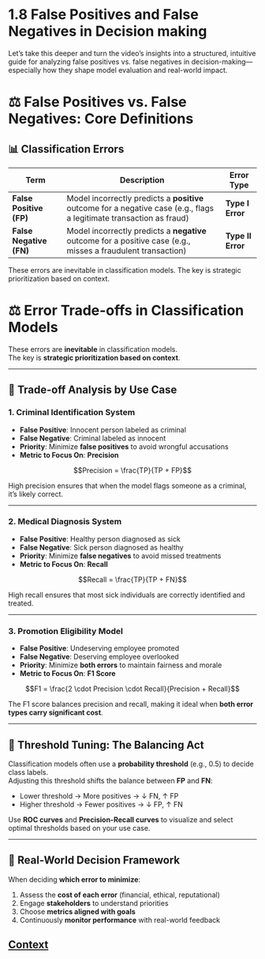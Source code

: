 # 1.8 False Positives and False Negatives in Decision making 

Let’s take this deeper and turn the video’s insights into a structured, intuitive guide for analyzing false positives vs. false negatives in decision-making—especially how they shape model evaluation and real-world impact.
 
 # ⚖️ False Positives vs. False Negatives: Core Definitions

 ## 📊 Classification Errors

| Term                  | Description                                                                                  | Error Type   |
|-----------------------|----------------------------------------------------------------------------------------------|--------------|
| **False Positive (FP)** | Model incorrectly predicts a **positive** outcome for a negative case (e.g., flags a legitimate transaction as fraud) | **Type I Error** |
| **False Negative (FN)** | Model incorrectly predicts a **negative** outcome for a positive case (e.g., misses a fraudulent transaction)         | **Type II Error** |

These errors are inevitable in classification models. The key is strategic prioritization based on context.

 # ⚖️ Error Trade-offs in Classification Models  

These errors are **inevitable** in classification models.  
The key is **strategic prioritization based on context**.  

---

## 🧪 Trade-off Analysis by Use Case  

### 1. Criminal Identification System  
- **False Positive**: Innocent person labeled as criminal  
- **False Negative**: Criminal labeled as innocent  
- **Priority**: Minimize **false positives** to avoid wrongful accusations  
- **Metric to Focus On**: **Precision**
  
$$Precision = \frac{TP}{TP + FP}$$ 

High precision ensures that when the model flags someone as a criminal, it’s likely correct.  

---

### 2. Medical Diagnosis System  
- **False Positive**: Healthy person diagnosed as sick  
- **False Negative**: Sick person diagnosed as healthy  
- **Priority**: Minimize **false negatives** to avoid missed treatments  
- **Metric to Focus On**: **Recall**  

$$Recall = \frac{TP}{TP + FN}$$

High recall ensures that most sick individuals are correctly identified and treated.  

---

### 3. Promotion Eligibility Model  
- **False Positive**: Undeserving employee promoted  
- **False Negative**: Deserving employee overlooked  
- **Priority**: Minimize **both errors** to maintain fairness and morale  
- **Metric to Focus On**: **F1 Score**  

$$F1 = \frac{2 \cdot Precision \cdot Recall}{Precision + Recall}$$
 
The F1 score balances precision and recall, making it ideal when **both error types carry significant cost**.  

---

## 🎯 Threshold Tuning: The Balancing Act  
Classification models often use a **probability threshold** (e.g., 0.5) to decide class labels.  
Adjusting this threshold shifts the balance between **FP** and **FN**:  

- Lower threshold → More positives → ↓ FN, ↑ FP  
- Higher threshold → Fewer positives → ↓ FP, ↑ FN  

Use **ROC curves** and **Precision-Recall curves** to visualize and select optimal thresholds based on your use case.  

---

## 🧭 Real-World Decision Framework  
When deciding **which error to minimize**:  
1. Assess the **cost of each error** (financial, ethical, reputational)  
2. Engage **stakeholders** to understand priorities  
3. Choose **metrics aligned with goals**  
4. Continuously **monitor performance** with real-world feedback  

 ## [Context](./../context.md)

